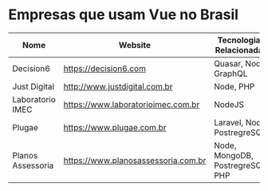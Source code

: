 # Empresas que usam Vue no Brasil

Nome | Website | Tecnologias Relacionadas
------------ | ------- | ------------
Decision6 | https://decision6.com | Quasar, Node, GraphQL
Just Digital | http://www.justdigital.com.br | Node, PHP
Laboratorio IMEC | https://www.laboratorioimec.com.br | NodeJS
Plugae | https://www.plugae.com.br | Laravel, Node, PostregreSQL
Planos Assessoria | https://www.planosassessoria.com.br | Node, MongoDB, PostregreSQL, PHP
